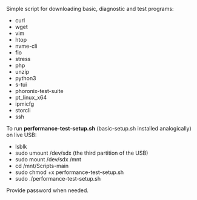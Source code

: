 Simple script for downloading basic, diagnostic and test programs:
- curl
- wget 
- vim
- htop
- nvme-cli
- fio
- stress
- php
- unzip
- python3
- s-tui
- phoronix-test-suite 
- pt_linux_x64 
- ipmicfg
- storcli
- ssh


To run **performance-test-setup.sh** (basic-setup.sh installed analogically) on live USB:
- lsblk
- sudo umount /dev/sdx (the third partition of the USB)
- sudo mount /dev/sdx /mnt
- cd /mnt/Scripts-main
- sudo chmod +x performance-test-setup.sh
- sudo ./performance-test-setup.sh

Provide password when needed.
